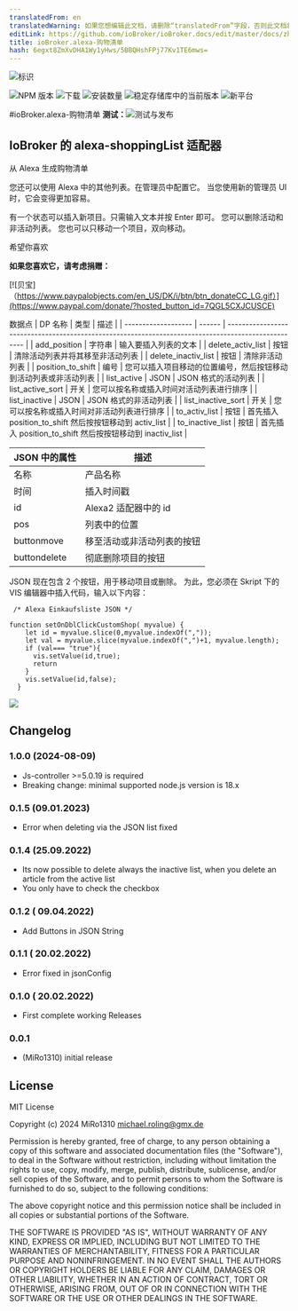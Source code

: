 ```yaml
---
translatedFrom: en
translatedWarning: 如果您想编辑此文档，请删除“translatedFrom”字段，否则此文档将再次自动翻译
editLink: https://github.com/ioBroker/ioBroker.docs/edit/master/docs/zh-cn/adapterref/iobroker.alexa-shoppinglist/README.md
title: ioBroker.alexa-购物清单
hash: 6egxt8ZmXvDHA1Wy1yHws/5BBQHshFPj77Kv1TE6mws=
---
```

![标识](../../../en/adapterref/iobroker.alexa-shoppinglist/admin/alexa-shoppinglist.png)

![NPM 版本](https://img.shields.io/npm/v/iobroker.alexa-shoppinglist.svg)
![下载](https://img.shields.io/npm/dm/iobroker.alexa-shoppinglist.svg)
![安装数量](https://iobroker.live/badges/alexa-shoppinglist-installed.svg)
![稳定存储库中的当前版本](https://iobroker.live/badges/alexa-shoppinglist-stable.svg)
![新平台](https://nodei.co/npm/iobroker.alexa-shoppinglist.png?downloads=true)

#ioBroker.alexa-购物清单
**测试：**![测试与发布](https://github.com/MiRo1310/ioBroker.alexa-shoppinglist/workflows/Test%20and%20Release/badge.svg)

## IoBroker 的 alexa-shoppingList 适配器
从 Alexa 生成购物清单

您还可以使用 Alexa 中的其他列表。在管理员中配置它。
当您使用新的管理员 UI 时，它会变得更加容易。

有一个状态可以插入新项目。只需输入文本并按 Enter 即可。
您可以删除活动和非活动列表。
您也可以只移动一个项目，双向移动。

希望你喜欢

**如果您喜欢它，请考虑捐赠：**

[![贝宝]（https://www.paypalobjects.com/en_US/DK/i/btn/btn_donateCC_LG.gif）](https://www.paypal.com/donate/?hosted_button_id=7QGL5CXJCUSCE)

数据点
| DP 名称 | 类型 | 描述 |
| ------------------- | ------ | --------------------------------------------------------------------------------------------------- |
| add_position | 字符串 | 输入要插入列表的文本 |
| delete_activ_list | 按钮 | 清除活动列表并将其移至非活动列表 |
| delete_inactiv_list | 按钮 | 清除非活动列表 |
| position_to_shift | 编号 | 您可以插入项目移动的位置编号，然后按钮移动到活动列表或非活动列表 |
| list_active | JSON | JSON 格式的活动列表 |
| list_active_sort | 开关 | 您可以按名称或插入时间对活动列表进行排序 |
| list_inactive | JSON | JSON 格式的非活动列表 |
| list_inactive_sort | 开关 | 您可以按名称或插入时间对非活动列表进行排序 |
| to_activ_list | 按钮 | 首先插入 position_to_shift 然后按按钮移动到 activ_list |
| to_inactive_list | 按钮 | 首先插入 position_to_shift 然后按按钮移动到 inactiv_list |

| JSON 中的属性 | 描述 |
| ----------------- | ----------------------------------------- |
| 名称 | 产品名称 |
| 时间 | 插入时间戳 |
| id | Alexa2 适配器中的 id |
| pos | 列表中的位置 |
| buttonmove | 移至活动或非活动列表的按钮 |
| buttondelete | 彻底删除项目的按钮 |

JSON 现在包含 2 个按钮，用于移动项目或删除。
为此，您必须在 Skript 下的 VIS 编辑器中插入代码，输入以下内容：

```
 /* Alexa Einkaufsliste JSON */

function setOnDblClickCustomShop( myvalue) {
    let id = myvalue.slice(0,myvalue.indexOf(","));
    let val = myvalue.slice(myvalue.indexOf(",")+1, myvalue.length);
    if (val=== "true"){
      vis.setValue(id,true);
      return
    }
    vis.setValue(id,false);
  }
```

![](../../../en/adapterref/iobroker.alexa-shoppinglist/admin/Skript.png)

## Changelog
### 1.0.0 (2024-08-09)

- Js-controller >=5.0.19 is required
- Breaking change: minimal supported node.js version is 18.x

### 0.1.5 (09.01.2023)

- Error when deleting via the JSON list fixed

### 0.1.4 (25.09.2022)

- Its now possible to delete always the inactive list, when you delete an article from the active list
- You only have to check the checkbox

### 0.1.2 ( 09.04.2022)

- Add Buttons in JSON String

### 0.1.1 ( 20.02.2022)

- Error fixed in jsonConfig

### 0.1.0 ( 20.02.2022)

- First complete working Releases

### 0.0.1

- (MiRo1310) initial release

## License

MIT License

Copyright (c) 2024 MiRo1310 <michael.roling@gmx.de>

Permission is hereby granted, free of charge, to any person obtaining a copy
of this software and associated documentation files (the "Software"), to deal
in the Software without restriction, including without limitation the rights
to use, copy, modify, merge, publish, distribute, sublicense, and/or sell
copies of the Software, and to permit persons to whom the Software is
furnished to do so, subject to the following conditions:

The above copyright notice and this permission notice shall be included in all
copies or substantial portions of the Software.

THE SOFTWARE IS PROVIDED "AS IS", WITHOUT WARRANTY OF ANY KIND, EXPRESS OR
IMPLIED, INCLUDING BUT NOT LIMITED TO THE WARRANTIES OF MERCHANTABILITY,
FITNESS FOR A PARTICULAR PURPOSE AND NONINFRINGEMENT. IN NO EVENT SHALL THE
AUTHORS OR COPYRIGHT HOLDERS BE LIABLE FOR ANY CLAIM, DAMAGES OR OTHER
LIABILITY, WHETHER IN AN ACTION OF CONTRACT, TORT OR OTHERWISE, ARISING FROM,
OUT OF OR IN CONNECTION WITH THE SOFTWARE OR THE USE OR OTHER DEALINGS IN THE
SOFTWARE.